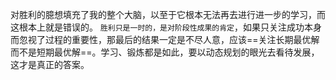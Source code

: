对胜利的臆想填充了我的整个大脑，以至于它根本无法再去进行进一步的学习，而这根本上就是错误的。
`胜利只是一时的，是对阶段性成果的肯定`，如果只关注成功本身而忽视了过程的重要性，那最后的结果一定是不尽人意，应该==关注长期最优解而不是短期最优解==。学习、锻炼都是如此，要以动态规划的眼光去看待发展，这才是真正的答案。